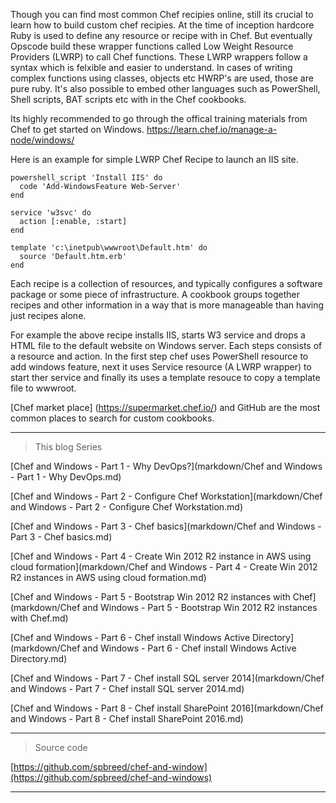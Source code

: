 Though you can find most common Chef recipies online, still its crucial to learn how to build custom chef recipies. At the time of inception hardcore Ruby is used to define any resource or recipe with in Chef. But eventually Opscode build these wrapper functions called Low Weight Resource Providers (LWRP) to call Chef functions. These LWRP wrappers follow a syntax which is felxible and easier to understand. In cases of writing complex functions using classes, objects etc HWRP's are used, those are pure ruby. It's also possible to embed other languages such as PowerShell, Shell scripts, BAT scripts etc with in the Chef cookbooks. 

Its highly recommended to go through the offical training materials from Chef to get started on Windows. https://learn.chef.io/manage-a-node/windows/

Here is an example for simple LWRP Chef Recipe to launch an IIS site.

````
powershell_script 'Install IIS' do
  code 'Add-WindowsFeature Web-Server'
end
 
service 'w3svc' do
  action [:enable, :start]
end

template 'c:\inetpub\wwwroot\Default.htm' do
  source 'Default.htm.erb'
end
````

Each recipe is a collection of resources, and typically configures a software package or some piece of infrastructure. A cookbook groups together recipes and other information in a way that is more manageable than having just recipes alone.

For example the above recipe installs IIS, starts W3 service and drops a HTML file to the default website on Windows server. Each steps consists of a resource and action. In the first step chef uses PowerShell resource to add windows feature, next it uses Service resource (A LWRP wrapper) to start ther service and finally its uses a template resouce to copy a template file to wwwroot.

[Chef market place] (https://supermarket.chef.io/) and GitHub are the most common places to search for custom cookbooks.

---
>This blog Series

[Chef and Windows - Part 1 - Why DevOps?](markdown/Chef and Windows - Part 1 - Why DevOps.md)

[Chef and Windows - Part 2 - Configure Chef Workstation](markdown/Chef and Windows - Part 2 - Configure Chef Workstation.md)

[Chef and Windows - Part 3 - Chef basics](markdown/Chef and Windows - Part 3 - Chef basics.md)

[Chef and Windows - Part 4 - Create Win 2012 R2 instance in AWS using cloud formation](markdown/Chef and Windows - Part 4 - Create Win 2012 R2 instances in AWS using cloud formation.md)

[Chef and Windows - Part 5 - Bootstrap Win 2012 R2 instances with Chef](markdown/Chef and Windows - Part 5 - Bootstrap Win 2012 R2 instances with Chef.md)

[Chef and Windows - Part 6 - Chef install Windows Active Directory](markdown/Chef and Windows - Part 6 - Chef install Windows Active Directory.md)

[Chef and Windows - Part 7 - Chef install SQL server 2014](markdown/Chef and Windows - Part 7 - Chef install SQL server 2014.md)

[Chef and Windows - Part 8 - Chef install SharePoint 2016](markdown/Chef and Windows - Part 8 - Chef install SharePoint 2016.md)

---
>Source code

[https://github.com/spbreed/chef-and-window](https://github.com/spbreed/chef-and-windows)

---  